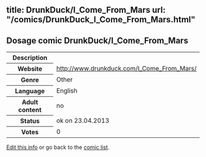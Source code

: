 title: DrunkDuck/I_Come_From_Mars
url: "/comics/DrunkDuck_I_Come_From_Mars.html"
---
Dosage comic DrunkDuck/I_Come_From_Mars
-----------------------------------------

<table class="comicinfo">
<tr>
<th>Description</th><td></td>
</tr>
<tr>
<th>Website</th><td><a href="http://www.drunkduck.com/I_Come_From_Mars/">http://www.drunkduck.com/I_Come_From_Mars/</a></td>
</tr>
<tr>
<th>Genre</th><td>Other</td>
</tr>
<tr>
<th>Language</th><td>English</td>
</tr>
<tr>
<th>Adult content</th><td>no</td>
</tr>
<tr>
<th>Status</th><td>ok on 23.04.2013</td>
</tr>
<tr>
<th>Votes</th><td>0</div></td>
</tr>
</table>

[Edit this info](/comics/DrunkDuck_I_Come_From_Mars_edit.html) or go back to the [comic list](../comic-index.html).
